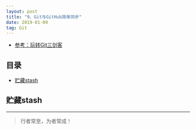 ```yaml
---
layout: post
title: "9、Git与GitHub简单同步"
date: 2019-01-09
tag: Git
---   
```


- [参考：玩转Git三剑客](https://time.geekbang.org/course/intro/100021601)



## 目录
* [贮藏stash](#content1)


<!-- ************************************************ -->
## <a id="content1"></a>贮藏stash




----------
>  行者常至，为者常成！



